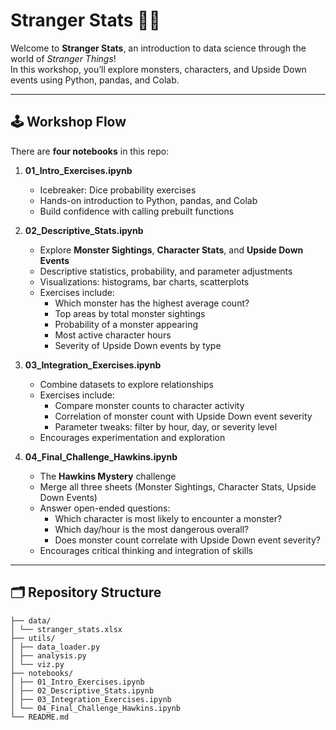 # Stranger Stats 🧪👾

Welcome to **Stranger Stats**, an introduction to data science through the world of *Stranger Things*!  
In this workshop, you’ll explore monsters, characters, and Upside Down events using Python, pandas, and Colab.

---

## 🕹 Workshop Flow

There are **four notebooks** in this repo:

1. **01_Intro_Exercises.ipynb**  
   - Icebreaker: Dice probability exercises  
   - Hands-on introduction to Python, pandas, and Colab  
   - Build confidence with calling prebuilt functions

2. **02_Descriptive_Stats.ipynb**  
   - Explore **Monster Sightings**, **Character Stats**, and **Upside Down Events**  
   - Descriptive statistics, probability, and parameter adjustments  
   - Visualizations: histograms, bar charts, scatterplots  
   - Exercises include:
     - Which monster has the highest average count?  
     - Top areas by total monster sightings  
     - Probability of a monster appearing  
     - Most active character hours  
     - Severity of Upside Down events by type  

3. **03_Integration_Exercises.ipynb**  
   - Combine datasets to explore relationships  
   - Exercises include:
     - Compare monster counts to character activity  
     - Correlation of monster count with Upside Down event severity  
     - Parameter tweaks: filter by hour, day, or severity level  
   - Encourages experimentation and exploration

4. **04_Final_Challenge_Hawkins.ipynb**  
   - The **Hawkins Mystery** challenge  
   - Merge all three sheets (Monster Sightings, Character Stats, Upside Down Events)  
   - Answer open-ended questions:
     - Which character is most likely to encounter a monster?  
     - Which day/hour is the most dangerous overall?  
     - Does monster count correlate with Upside Down event severity?  
   - Encourages critical thinking and integration of skills

---

## 🗂 Repository Structure

```
├── data/
│ └── stranger_stats.xlsx
├── utils/
│ ├── data_loader.py
│ ├── analysis.py
│ └── viz.py
├── notebooks/
│ ├── 01_Intro_Exercises.ipynb
│ ├── 02_Descriptive_Stats.ipynb
│ ├── 03_Integration_Exercises.ipynb
│ └── 04_Final_Challenge_Hawkins.ipynb
└── README.md
```
